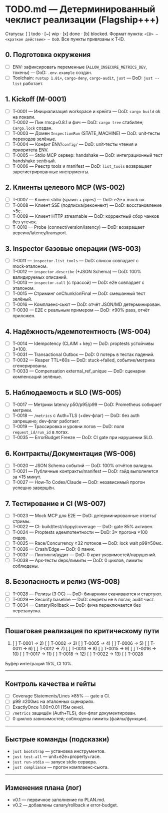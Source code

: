 # TODO.md — Детерминированный чеклист реализации (Flagship+++)

Статусы: [ ] todo · [~] wip · [x] done · [b] blocked.
Формат пункта: `<ID> — <краткое действие> — DoD`. Все пункты привязаны к T‑ID.

## 0. Подготовка окружения
- [ ] ENV: зафиксировать переменные (`ALLOW_INSECURE_METRICS_DEV`, токены) — DoD: `.env.example` создан.
- [ ] Toolchain: `rustup 1.81+`, `cargo-deny`, `cargo-audit`, `just` — DoD: `just --list` работает.

## 1. Kickoff (M-0001)
- [ ] T-0001 — Инициализация workspace и крейта — DoD: `cargo build` ok на локали.
- [ ] T-0002 — Пин rmcp=0.8.1 и фич — DoD: `cargo tree` стабилен; `Cargo.lock` создан.
- [ ] T-0003 — Домен `InspectionRun` (STATE_MACHINE) — DoD: unit‑тесты переходов зелёные.
- [ ] T-0004 — Конфиг ENV/`config/` — DoD: unit‑тесты чтения и приоритета ENV.
- [ ] T-0005 — Stdio MCP сервер: handshake — DoD: интеграционный тест handshake зелёный.
- [ ] T-0006 — Реестр tools и manifest — DoD: `list_tools` возвращает зарегистрированные инструменты.

## 2. Клиенты целевого MCP (WS-002)
- [ ] T-0007 — Клиент stdio (spawn + pipes) — DoD: e2e к mock ок.
- [ ] T-0008 — Клиент SSE (подписка/реконнект) — DoD: восстановление <5с.
- [ ] T-0009 — Клиент HTTP streamable — DoD: корректный сбор чанков без утечек.
- [ ] T-0010 — Probe (connect/version/latency) — DoD: возвращает версию/latency/transport.

## 3. Inspector базовые операции (WS-003)
- [ ] T-0011 — `inspector.list_tools` — DoD: список совпадает с mock‑эталоном.
- [ ] T-0012 — `inspector.describe` (+JSON Schema) — DoD: 100% валидируемых описаний.
- [ ] T-0013 — `inspector.call` (с трассой) — DoD: е2е совпадает с эталоном.
- [ ] T-0015 — Стриминг onChunk/onFinal — DoD: смешанный тест зелёный.
- [ ] T-0016 — Комплаенс‑сьют — DoD: отчёт JSON/MD детерминирован.
- [ ] T-0030 — E2E c реальным примером — DoD: ≥90% pass, отчёт приложен.

## 4. Надёжность/идемпотентность (WS-004)
- [ ] T-0014 — Idempotency (CLAIM + key) — DoD: proptests устойчивы 3×100.
- [ ] T-0031 — Transactional Outbox — DoD: 0 потерь в тестах падений.
- [ ] T-0032 — Reaper TTL=60s — DoD: stuck→failed, событие/метрика сгенерированы.
- [ ] T-0033 — Compensation external_ref_unique — DoD: сценарии компенсаций зелёные.

## 5. Наблюдаемость и SLO (WS-005)
- [ ] T-0017 — Метрики latency p50/p95/p99 — DoD: Prometheus собирает метрики.
- [ ] T-0018 — `/metrics` с Auth+TLS (+dev‑флаг) — DoD: без auth запрещено; dev‑флаг работает.
- [ ] T-0019 — Трассировка и уровни логов — DoD: поля `request_id/run_id` в логах.
- [ ] T-0035 — ErrorBudget Freeze — DoD: CI gate при нарушении SLO.

## 6. Контракты/Документация (WS-006)
- [ ] T-0020 — JSON Schema событий — DoD: 100% отчётов валидны.
- [ ] T-0021 — Публичные контракты/manifest — DoD: гайд выполняется за ≤15 минут.
- [ ] T-0027 — How‑To Codex/Claude — DoD: независимый прогон успешно завершён.

## 7. Тестирование и CI (WS-007)
- [ ] T-0023 — Mock MCP для E2E — DoD: детерминированные ответы/стримы.
- [ ] T-0022 — CI: build/test/clippy/coverage — DoD: gate 85% активен.
- [ ] T-0024 — Proptests идемпотентности — DoD: 3× прогона ×100 сидов.
- [ ] T-0025 — Race/Concurrency ≥32 потоков — DoD: lock wait p99≤50мс.
- [ ] T-0026 — Crash/Edge — DoD: 0 паник.
- [ ] T-0037 — Линтинги/аудит — DoD: 0 крит уязвимостей/нарушений.
- [ ] T-0038 — Арх‑тесты deps/лимиты — DoD: 0 циклов, лимиты соблюдены.

## 8. Безопасность и релиз (WS-008)
- [ ] T-0028 — Релизы (3 ОС) — DoD: бинарники скачиваются и стартуют.
- [ ] T-0029 — Security baseline — DoD: секреты не в логах; audit чист.
- [ ] T-0034 — Canary/Rollback — DoD: фича переключается без перезапуска.

---

## Пошаговая реализация по критическому пути
1) [ ] T-0001 → 2) [ ] T-0002 → 3) [ ] T-0005 → 4) [ ] T-0006 → 5) [ ] T-0011 → 6) [ ] T-0012 → 7) [ ] T-0013 → 8) [ ] T-0015 → 9) [ ] T-0016 → 10) [ ] T-0017 → 11) [ ] T-0018 → 12) [ ] T-0022 → 13) [ ] T-0028

Буфер интеграций 15%, CI 10%.

---

## Контроль качества и гейты
- [ ] Coverage Statements/Lines ≥85% — gate в CI.
- [ ] p99 ≤200мс на эталонных сценариях.
- [ ] ExactlyOnce 1.00±0.01 (15м окно).
- [ ] `/metrics` защищён (Auth+TLS), dev‑флаг документирован.
- [ ] 0 циклов зависимостей; соблюдены лимиты (файлы/функции).

---

## Быстрые команды (подсказки)
- `just bootstrap` — установка инструментов.
- `just test-all` — unit+e2e+property+race.
- `just run-stdio` — запуск stdio сервера.
- `just compliance` — прогон комплаенс‑сьюта.

---

## Изменения плана (лог)
- v0.1 — первичное заполнение по PLAN.md.
- v0.2 — добавлены canary/rollback и error‑budget.

